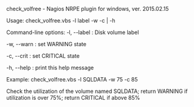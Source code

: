 
check_volfree - Nagios NRPE plugin for windows, ver. 2015.02.15

Usage: check_volfree.vbs -l label -w <warn> -c <crit> | -h

Command-line options:
   -l, --label <label>  : Disk volume label
   
   -w, --warn <warn>    : set WARNING state
   
   -c, --crit <crit>    : set CRITICAL state
   
   -h, --help           : print this help message
   
Example:
   check_volfree.vbs -l SQLDATA -w 75 -c 85

   Check the utilization of the volume named SQLDATA;
   return WARNING if utilization is over 75%;
   return CRITICAL if above 85%
